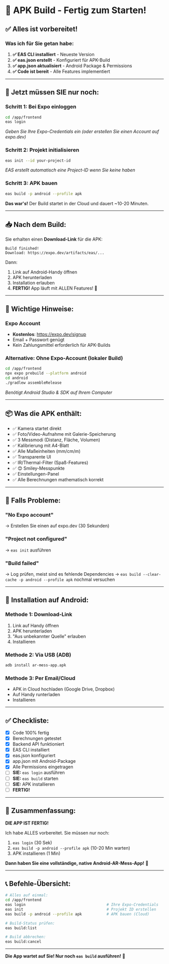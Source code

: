 # 🚀 APK Build - Fertig zum Starten!

## ✅ Alles ist vorbereitet!

### Was ich für Sie getan habe:

1. **✅ EAS CLI installiert** - Neueste Version
2. **✅ eas.json erstellt** - Konfiguriert für APK-Build
3. **✅ app.json aktualisiert** - Android Package & Permissions
4. **✅ Code ist bereit** - Alle Features implementiert

---

## 🎯 Jetzt müssen SIE nur noch:

### Schritt 1: Bei Expo einloggen
```bash
cd /app/frontend
eas login
```
*Geben Sie Ihre Expo-Credentials ein (oder erstellen Sie einen Account auf expo.dev)*

### Schritt 2: Projekt initialisieren
```bash
eas init --id your-project-id
```
*EAS erstellt automatisch eine Project-ID wenn Sie keine haben*

### Schritt 3: APK bauen
```bash
eas build -p android --profile apk
```

**Das war's!** Der Build startet in der Cloud und dauert ~10-20 Minuten.

---

## 📥 Nach dem Build:

Sie erhalten einen **Download-Link** für die APK:
```
Build finished!
Download: https://expo.dev/artifacts/eas/...
```

Dann:
1. Link auf Android-Handy öffnen
2. APK herunterladen
3. Installation erlauben
4. **FERTIG!** App läuft mit ALLEN Features! 🎉

---

## 🔑 Wichtige Hinweise:

### Expo Account
- **Kostenlos**: https://expo.dev/signup
- Email + Passwort genügt
- Kein Zahlungsmittel erforderlich für APK-Builds

### Alternative: Ohne Expo-Account (lokaler Build)
```bash
cd /app/frontend
npx expo prebuild --platform android
cd android
./gradlew assembleRelease
```
*Benötigt Android Studio & SDK auf Ihrem Computer*

---

## 📦 Was die APK enthält:

- ✅ Kamera startet direkt
- ✅ Foto/Video-Aufnahme mit Galerie-Speicherung
- ✅ 3 Messmodi (Distanz, Fläche, Volumen)
- ✅ Kalibrierung mit A4-Blatt
- ✅ Alle Maßeinheiten (mm/cm/m)
- ✅ Transparente UI
- ✅ IR/Thermal-Filter (Spaß-Features)
- ✅ 😊 Smiley-Messpunkte
- ✅ Einstellungen-Panel
- ✅ Alle Berechnungen mathematisch korrekt

---

## 🐛 Falls Probleme:

### "No Expo account"
→ Erstellen Sie einen auf expo.dev (30 Sekunden)

### "Project not configured"
→ `eas init` ausführen

### "Build failed"
→ Log prüfen, meist sind es fehlende Dependencies
→ `eas build --clear-cache -p android --profile apk` nochmal versuchen

---

## 📱 Installation auf Android:

### Methode 1: Download-Link
1. Link auf Handy öffnen
2. APK herunterladen
3. "Aus unbekannter Quelle" erlauben
4. Installieren

### Methode 2: Via USB (ADB)
```bash
adb install ar-mess-app.apk
```

### Methode 3: Per Email/Cloud
- APK in Cloud hochladen (Google Drive, Dropbox)
- Auf Handy runterladen
- Installieren

---

## ✅ Checkliste:

- [x] Code 100% fertig
- [x] Berechnungen getestet
- [x] Backend API funktioniert
- [x] EAS CLI installiert
- [x] eas.json konfiguriert
- [x] app.json mit Android-Package
- [x] Alle Permissions eingetragen
- [ ] **SIE:** `eas login` ausführen
- [ ] **SIE:** `eas build` starten
- [ ] **SIE:** APK installieren
- [ ] **FERTIG!**

---

## 🎉 Zusammenfassung:

**DIE APP IST FERTIG!**

Ich habe ALLES vorbereitet. Sie müssen nur noch:
1. `eas login` (30 Sek)
2. `eas build -p android --profile apk` (10-20 Min warten)
3. APK installieren (1 Min)

**Dann haben Sie eine vollständige, native Android-AR-Mess-App!** 🚀

---

## 📞 Befehle-Übersicht:

```bash
# Alles auf einmal:
cd /app/frontend
eas login                                    # Ihre Expo-Credentials
eas init                                     # Projekt ID erstellen
eas build -p android --profile apk           # APK bauen (Cloud)

# Build-Status prüfen:
eas build:list

# Build abbrechen:
eas build:cancel
```

---

**Die App wartet auf Sie! Nur noch `eas build` ausführen!** 🎯
